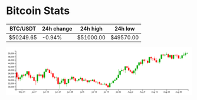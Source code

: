 # Bitcoin Stats

BTC/USDT|24h change|24h high|24h low|
|---|---|---|---|
|$50249.65|-0.94%|$51000.00|$49570.00|

<img src="./chart.svg">
